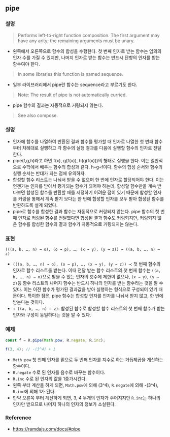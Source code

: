 ## pipe

### 설명
> Performs left-to-right function composition. The first argument may have any arity; the remaining arguments must be unary.
- 왼쪽에서 오른쪽으로 함수의 합성을 수행한다. 첫 번째 인자로 받는 함수는 임의의 인자 수를 가질 수 있지만, 나머지 인자로 받는 함수는 반드시 단항의 인자를 받는 함수여야 한다.

> In some libraries this function is named sequence.
- 일부 라이브러리에서 pipe란 함수는 sequence라고 부르기도 한다.

> Note: The result of pipe is not automatically curried.
- pipe 함수의 결과는 자동적으로 커링되지 않는다.

> See also compose.

### 설명
- 인자에 함수를 나열하여 반환된 결과 함수를 평가할 때 인자로 나열한 첫 번째 함수부터 차례대로 실행하고 각 함수의 실행 결과를 다음에 실행할 함수의 인자로 전달한다.
- pipe(f,g,h)라고 하면 f(x), g(f(x)), h(g(f(x)))의 형태로 실행을 한다. 이는 일반적으로 수학에서 배우는 함수의 합성과 같다. h◦g◦f이다. 함수의 합성 순서와 함수의 실행 순서는 반대가 되는 점에 유의하자.
- 합성할 함수 리스트는 나눠서 받을 수 없으며 한 번에 인자로 할당되어야 한다. 이는 언젠가는 인자를 받아서 평가되는 함수가 되어야 하는데, 합성할 함수만을 계속 받다보면 함성된 함수를 반환할 때를 지정하기 어려운 점이 있기 때문에 합성할 인자를 커링을 통해서 계속 받기 보다는 한 번에 합성할 인자를 모두 받아 합성된 함수를 반환하도록 설계 되었다.
- pipe로 함수를 합성한 결과 함수는 자동적으로 커링되지 않는다. pipe 함수의 첫 번째 인자로 커링된 함수를 전달했다면 합성된 결과 함수도 커링되지만, 커링되지 않은 함수를 합성한 함수의 결과 함수가 자동적으로 커링되지는 않는다. 

### 표현
```
(((a, b, …, n) → o), (o → p), …, (x → y), (y → z)) → ((a, b, …, n) → z)
```
- `(((a, b, …, n) → o), (o → p), …, (x → y), (y → z)) →`: 첫 번째 함수의 인자로 함수 리스트를 받는다. 이때 전달 받는 함수 리스트의 첫 번재 함수는 `((a, b, …, n) → o)`으로 받을 수 있는 인자의 갯수에 제한이 없으나, `(x → y)`, `(y → z)`등 함수 리스트의 나머지 함수는 반드시 하나의 인자를 받는 함수라는 것을 알 수 있다. 이는 이전 함수가 평가된 결과값을 받아 실행하는 형식으로 구성되어 있기 때문이다. 특이한 점은, pipe 함수는 합성할 인자를 인자를 나눠서 받지 않고, 한 번에 받는다는 것이다.
- `→ ((a, b, …, n) → z)`: 합성된 함수로 합성할 함수 리스트의 첫 번째 함수가 받는 인자와 구성이 동일하다는 것을 알 수 있다.

### 예제
```js
const f = R.pipe(Math.pow, R.negate, R.inc);

f(3, 4); // -(3^4) + 1
```
- `Math.pow` 첫 번째 인자를 밑으로 두 번째 인자를 지수로 하는 거듭제곱을 계산하는 함수이다.
- `R.negate` 수로 된 인자를 음수로 바꾸는 함수이다.
- `R.inc` 수로 된 인자의 값을 1증가시킨다.
- 왼쪽 부터 계산을 하게 되면, `Math.pow`에 의해 (3^4), `R.negate`에 의해 -(3^4), `R.inc`에 의해 1가 된다.
- 만약 오른쪽 부터 계산하게 되면, 3, 4 두개의 인자가 주어지지만 `R.inc`는 하나의 인자만 받으므로 나머지 하나의 인자의 정보가 소실된다.

### Reference
- https://ramdajs.com/docs/#pipe
